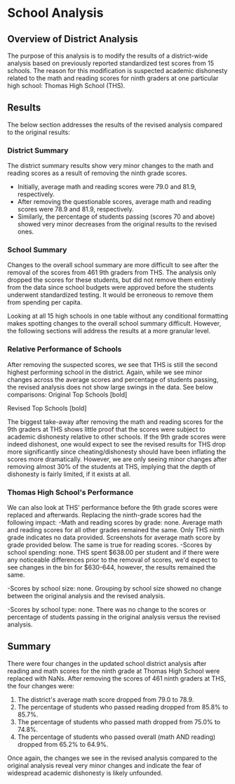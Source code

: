 # School Analysis

## Overview of District Analysis
The purpose of this analysis is to modify the results of a district-wide analysis based on previously reported standardized test scores from 15 schools. The reason for this modification is suspected academic dishonesty related to the math and reading scores for ninth graders at one particular high school: Thomas High School (THS).

## Results
The below section addresses the results of the revised analysis compared to the original results:

### District Summary
The district summary results show very minor changes to the math and reading scores as a result of removing the ninth grade scores.
- Initially, average math and reading scores were 79.0 and 81.9, respectively. 
- After removing the questionable scores, average math and reading scores were 78.9 and 81.9, respectively. 
- Similarly, the percentage of students passing (scores 70 and above) showed very minor decreases from the original results to the revised ones. 

<images>

### School Summary
Changes to the overall school summary are more difficult to see after the removal of the scores from 461 9th graders from THS. The analysis only dropped the scores for these students, but did not remove them entirely from the data since school budgets were approved before the students underwent standardized testing. It would be erroneous to remove them from spending per capita. 

Looking at all 15 high schools in one table without any conditional formatting makes spotting changes to the overall school summary difficult. However, the following sections will address the results at a more granular level.

### Relative Performance of Schools
After removing the suspected scores, we see that THS is still the second highest performing school in the district. Again, while we see minor changes across the average scores and percentage of students passing, the revised analysis does not show large swings in the data. See below comparisons:
Original Top Schools [bold]
<image>

Revised Top Schools [bold]
<image>

The biggest take-away after removing the math and reading scores for the 9th graders at THS shows little proof that the scores were subject to academic dishonesty relative to other schools. If the 9th grade scores were indeed dishonest, one would expect to see the revised results for THS drop more significantly since cheating/dishonesty should have been inflating the scores more dramatically. However, we are only seeing minor changes after removing almost 30% of the students at THS, implying that the depth of dishonesty is fairly limited, if it exists at all.


### Thomas High School's Performance
We can also look at THS' performance before the 9th grade scores were replaced and afterwards. Replacing the ninth-grade scores had the following impact:
-Math and reading scores by grade: none. Average math and reading scores for all other grades remained the same. Only THS ninth grade indicates no data provided. Screenshots for average math score by grade provided below. The same is true for reading scores.
<screenshots>
-Scores by school spending: none. THS spent $638.00 per student and if there were any noticeable differences prior to the removal of scores, we'd expect to see changes in the bin for $630-644, however, the results remained the same.

-Scores by school size: none. Grouping by school size showed no change between the original analysis and the revised analysis.

-Scores by school type: none. There was no change to the scores or percentage of students passing in the original analysis versus the revised analysis.


## Summary
There were four changes in the updated school district analysis after reading and math scores for the ninth grade at Thomas High School were replaced with NaNs. After removing the scores of 461 ninth graders at THS, the four changes were:
1. The district's average math score dropped from 79.0 to 78.9.
2. The percentage of students who passed reading dropped from 85.8% to 85.7%.
3. The percentage of students who passed math dropped from 75.0% to 74.8%.
4. The percentage of students who passed overall (math AND reading) dropped from 65.2% to 64.9%.

Once again, the changes we see in the revised analysis compared to the original analysis reveal very minor changes and indicate the fear of widespread academic dishonesty is likely unfounded.










